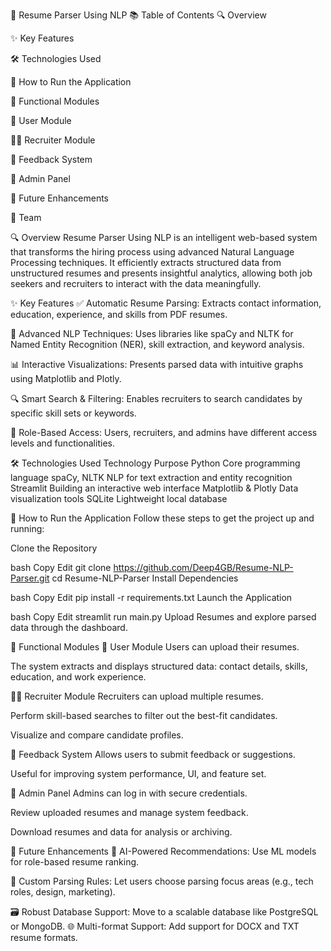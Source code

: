 📄 Resume Parser Using NLP
📚 Table of Contents
🔍 Overview

✨ Key Features

🛠 Technologies Used

🚀 How to Run the Application

🧩 Functional Modules

👤 User Module

🧑‍💼 Recruiter Module

💬 Feedback System

🔐 Admin Panel

🔮 Future Enhancements

👥 Team

🔍 Overview
Resume Parser Using NLP is an intelligent web-based system that transforms the hiring process using advanced Natural Language Processing techniques. It efficiently extracts structured data from unstructured resumes and presents insightful analytics, allowing both job seekers and recruiters to interact with the data meaningfully.

✨ Key Features
✅ Automatic Resume Parsing: Extracts contact information, education, experience, and skills from PDF resumes.

🧠 Advanced NLP Techniques: Uses libraries like spaCy and NLTK for Named Entity Recognition (NER), skill extraction, and keyword analysis.

📊 Interactive Visualizations: Presents parsed data with intuitive graphs using Matplotlib and Plotly.

🔍 Smart Search & Filtering: Enables recruiters to search candidates by specific skill sets or keywords.

🔐 Role-Based Access: Users, recruiters, and admins have different access levels and functionalities.

🛠 Technologies Used
Technology	Purpose
Python	Core programming language
spaCy, NLTK	NLP for text extraction and entity recognition
Streamlit	Building an interactive web interface
Matplotlib & Plotly	Data visualization tools
SQLite	Lightweight local database

🚀 How to Run the Application
Follow these steps to get the project up and running:

Clone the Repository

bash
Copy
Edit
git clone https://github.com/Deep4GB/Resume-NLP-Parser.git
cd Resume-NLP-Parser
Install Dependencies

bash
Copy
Edit
pip install -r requirements.txt
Launch the Application

bash
Copy
Edit
streamlit run main.py
Upload Resumes and explore parsed data through the dashboard.

🧩 Functional Modules
👤 User Module
Users can upload their resumes.

The system extracts and displays structured data: contact details, skills, education, and work experience.

🧑‍💼 Recruiter Module
Recruiters can upload multiple resumes.

Perform skill-based searches to filter out the best-fit candidates.

Visualize and compare candidate profiles.

💬 Feedback System
Allows users to submit feedback or suggestions.

Useful for improving system performance, UI, and feature set.

🔐 Admin Panel
Admins can log in with secure credentials.

Review uploaded resumes and manage system feedback.

Download resumes and data for analysis or archiving.

🔮 Future Enhancements
🤖 AI-Powered Recommendations: Use ML models for role-based resume ranking.

🧩 Custom Parsing Rules: Let users choose parsing focus areas (e.g., tech roles, design, marketing).

🗃️ Robust Database Support: Move to a scalable database like PostgreSQL or MongoDB.
🌐 Multi-format Support: Add support for DOCX and TXT resume formats.





